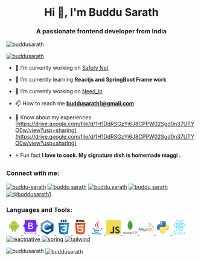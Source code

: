 <h1 align="center">Hi 👋, I'm Buddu Sarath</h1>
<h3 align="center">A passionate frontend developer from India</h3>

<p align="left"> <img src="https://komarev.com/ghpvc/?username=buddusarath&label=Profile%20views&color=0e75b6&style=flat" alt="buddusarath" /> </p>

<p align="left"> <a href="https://github.com/ryo-ma/github-profile-trophy"><img src="https://github-profile-trophy.vercel.app/?username=buddusarath" alt="buddusarath" /></a> </p>

- 🔭 I’m currently working on [Safety Net](https://github.com/Lokanatham-Latesh/safetyNet.git)

- 🌱 I’m currently learning **Reactjs and SpringBoot Frame work**

- 🔭 I’m currently working on [Need_in](https://github.com/khirodh-kumar-choudhary/NEED-IN.git)

- 📫 How to reach me **buddusarath1@gmail.com**

- 📄 Know about my experiences [https://drive.google.com/file/d/1H1DdRSGzYi6J8CPPW02Sgd0n37UTYO0w/view?usp=sharing](https://drive.google.com/file/d/1H1DdRSGzYi6J8CPPW02Sgd0n37UTYO0w/view?usp=sharing)

- ⚡ Fun fact **I love to cook. My signature dish is homemade maggi .**

<h3 align="left">Connect with me:</h3>
<p align="left">
<a href="https://linkedin.com/in/buddu-sarath-421488238" target="blank"><img align="center" src="https://raw.githubusercontent.com/rahuldkjain/github-profile-readme-generator/master/src/images/icons/Social/linked-in-alt.svg" alt="buddu-sarath" height="30" width="40" /></a>
<a href="https://fb.com/buddu sarath" target="blank"><img align="center" src="https://raw.githubusercontent.com/rahuldkjain/github-profile-readme-generator/master/src/images/icons/Social/facebook.svg" alt="buddu sarath" height="30" width="40" /></a>
<a href="https://instagram.com/buddu.sarath" target="blank"><img align="center" src="https://raw.githubusercontent.com/rahuldkjain/github-profile-readme-generator/master/src/images/icons/Social/instagram.svg" alt="buddu.sarath" height="30" width="40" /></a>
<a href="https://www.youtube.com/c/buddu sarath" target="blank"><img align="center" src="https://raw.githubusercontent.com/rahuldkjain/github-profile-readme-generator/master/src/images/icons/Social/youtube.svg" alt="buddu sarath" height="30" width="40" /></a>
<a href="https://www.hackerrank.com/@buddusarath1" target="blank"><img align="center" src="https://raw.githubusercontent.com/rahuldkjain/github-profile-readme-generator/master/src/images/icons/Social/hackerrank.svg" alt="@buddusarath1" height="30" width="40" /></a>
</p>

<h3 align="left">Languages and Tools:</h3>
<p align="left"> <a href="https://developer.android.com" target="_blank" rel="noreferrer"> <img src="https://raw.githubusercontent.com/devicons/devicon/master/icons/android/android-original-wordmark.svg" alt="android" width="40" height="40"/> </a> <a href="https://getbootstrap.com" target="_blank" rel="noreferrer"> <img src="https://raw.githubusercontent.com/devicons/devicon/master/icons/bootstrap/bootstrap-plain-wordmark.svg" alt="bootstrap" width="40" height="40"/> </a> <a href="https://www.cprogramming.com/" target="_blank" rel="noreferrer"> <img src="https://raw.githubusercontent.com/devicons/devicon/master/icons/c/c-original.svg" alt="c" width="40" height="40"/> </a> <a href="https://www.w3schools.com/css/" target="_blank" rel="noreferrer"> <img src="https://raw.githubusercontent.com/devicons/devicon/master/icons/css3/css3-original-wordmark.svg" alt="css3" width="40" height="40"/> </a> <a href="https://www.w3.org/html/" target="_blank" rel="noreferrer"> <img src="https://raw.githubusercontent.com/devicons/devicon/master/icons/html5/html5-original-wordmark.svg" alt="html5" width="40" height="40"/> </a> <a href="https://www.java.com" target="_blank" rel="noreferrer"> <img src="https://raw.githubusercontent.com/devicons/devicon/master/icons/java/java-original.svg" alt="java" width="40" height="40"/> </a> <a href="https://developer.mozilla.org/en-US/docs/Web/JavaScript" target="_blank" rel="noreferrer"> <img src="https://raw.githubusercontent.com/devicons/devicon/master/icons/javascript/javascript-original.svg" alt="javascript" width="40" height="40"/> </a> <a href="https://www.mongodb.com/" target="_blank" rel="noreferrer"> <img src="https://raw.githubusercontent.com/devicons/devicon/master/icons/mongodb/mongodb-original-wordmark.svg" alt="mongodb" width="40" height="40"/> </a> <a href="https://www.mysql.com/" target="_blank" rel="noreferrer"> <img src="https://raw.githubusercontent.com/devicons/devicon/master/icons/mysql/mysql-original-wordmark.svg" alt="mysql" width="40" height="40"/> </a> <a href="https://www.python.org" target="_blank" rel="noreferrer"> <img src="https://raw.githubusercontent.com/devicons/devicon/master/icons/python/python-original.svg" alt="python" width="40" height="40"/> </a> <a href="https://reactjs.org/" target="_blank" rel="noreferrer"> <img src="https://raw.githubusercontent.com/devicons/devicon/master/icons/react/react-original-wordmark.svg" alt="react" width="40" height="40"/> </a> <a href="https://reactnative.dev/" target="_blank" rel="noreferrer"> <img src="https://reactnative.dev/img/header_logo.svg" alt="reactnative" width="40" height="40"/> </a> <a href="https://spring.io/" target="_blank" rel="noreferrer"> <img src="https://www.vectorlogo.zone/logos/springio/springio-icon.svg" alt="spring" width="40" height="40"/> </a> <a href="https://tailwindcss.com/" target="_blank" rel="noreferrer"> <img src="https://www.vectorlogo.zone/logos/tailwindcss/tailwindcss-icon.svg" alt="tailwind" width="40" height="40"/> </a> </p>

<p><img align="left" src="https://github-readme-stats.vercel.app/api/top-langs?username=buddusarath&show_icons=true&locale=en&layout=compact" alt="buddusarath" /></p>

<p>&nbsp;<img align="center" src="https://github-readme-stats.vercel.app/api?username=buddusarath&show_icons=true&locale=en" alt="buddusarath" /></p>
